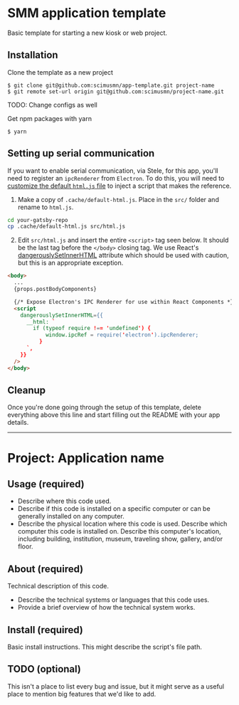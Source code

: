 # SMM application template
Basic template for starting a new kiosk or web project.

## Installation
Clone the template as a new project
```
$ git clone git@github.com:scimusmn/app-template.git project-name
$ git remote set-url origin git@github.com:scimusmn/project-name.git
```
TODO: Change configs as well

Get npm packages with yarn
```
$ yarn
```
## Setting up serial communication
If you want to enable serial communication, via Stele, for this app, you'll need to register an `ipcRenderer` from `Electron`. To do this, you will need to [customize the default `html.js` file](https://www.gatsbyjs.com/docs/custom-html/) to inject a script that makes the reference.
1. Make a copy of `.cache/default-html.js`. Place in the `src/` folder and rename to `html.js`. 
```bash
cd your-gatsby-repo
cp .cache/default-html.js src/html.js
```
2. Edit `src/html.js` and insert the entire `<script>` tag seen below. It should be the last tag before the `</body>` closing tag. We use React's [dangerouslySetInnerHTML](https://www.gatsbyjs.com/docs/custom-html/#adding-custom-javascript) attribute which should be used with caution, but this is an appropriate exception. 
```html
<body>
  ...
  {props.postBodyComponents}

  {/* Expose Electron's IPC Renderer for use within React Components *}
  <script
    dangerouslySetInnerHTML={{
      __html: `
        if (typeof require !== 'undefined') {
            window.ipcRef = require('electron').ipcRenderer;
          }
      `,
    }}
  />
</body>
```

## Cleanup
Once you're done going through the setup of this template, delete everything above this line and start filling out the README with your app details.

***

# Project: Application name

## Usage (required)
* Describe where this code used.
* Describe if this code is installed on a specific computer or can be generally installed on any computer.
* Describe the physical location where this code is used. Describe which computer this code is installed on. Describe this computer's location, including building, institution, museum, traveling show, gallery, and/or floor.

## About (required)
Technical description of this code.
* Describe the technical systems or languages that this code uses.
* Provide a brief overview of how the technical system works.

## Install (required)
Basic install instructions. This might describe the script's file path.

## TODO (optional)
This isn't a place to list every bug and issue, but it might serve as a useful place to mention big features that we'd like to add.
